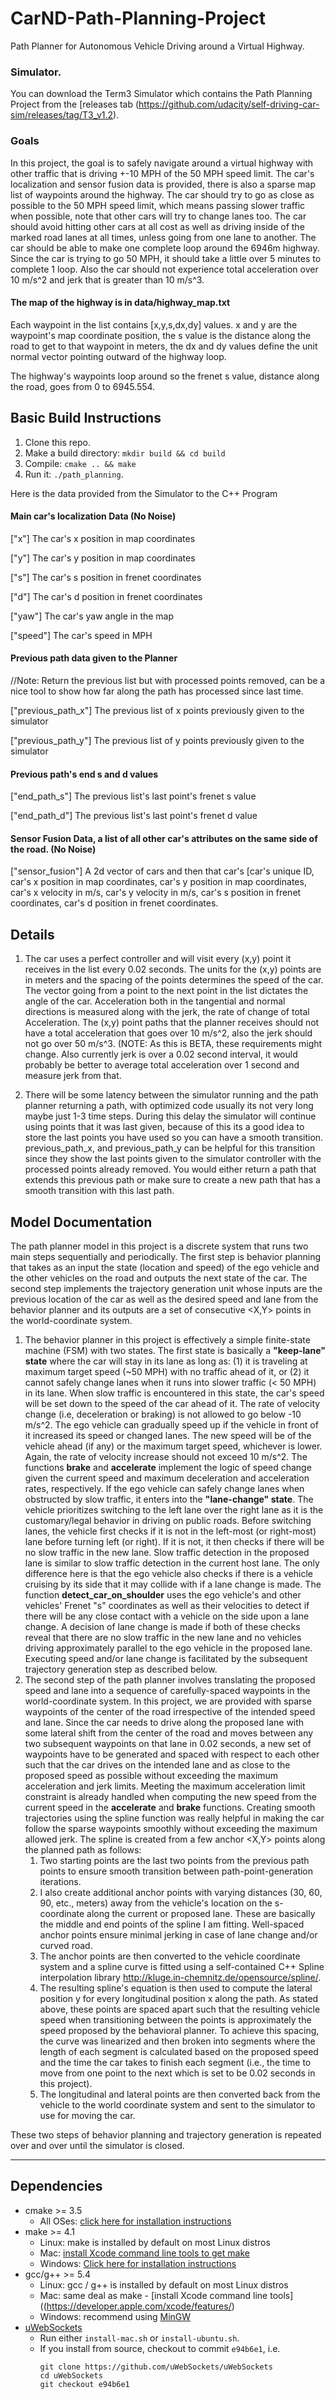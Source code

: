 # CarND-Path-Planning-Project
Path Planner for Autonomous Vehicle Driving around a Virtual Highway.  
   
### Simulator.
You can download the Term3 Simulator which contains the Path Planning Project from the [releases tab (https://github.com/udacity/self-driving-car-sim/releases/tag/T3_v1.2).

### Goals
In this project, the goal is to safely navigate around a virtual highway with other traffic that is driving +-10 MPH of the 50 MPH speed limit. The car's localization and sensor fusion data is provided, there is also a sparse map list of waypoints around the highway. The car should try to go as close as possible to the 50 MPH speed limit, which means passing slower traffic when possible, note that other cars will try to change lanes too. The car should avoid hitting other cars at all cost as well as driving inside of the marked road lanes at all times, unless going from one lane to another. The car should be able to make one complete loop around the 6946m highway. Since the car is trying to go 50 MPH, it should take a little over 5 minutes to complete 1 loop. Also the car should not experience total acceleration over 10 m/s^2 and jerk that is greater than 10 m/s^3.

#### The map of the highway is in data/highway_map.txt
Each waypoint in the list contains  [x,y,s,dx,dy] values. x and y are the waypoint's map coordinate position, the s value is the distance along the road to get to that waypoint in meters, the dx and dy values define the unit normal vector pointing outward of the highway loop.

The highway's waypoints loop around so the frenet s value, distance along the road, goes from 0 to 6945.554.

## Basic Build Instructions

1. Clone this repo.
2. Make a build directory: `mkdir build && cd build`
3. Compile: `cmake .. && make`
4. Run it: `./path_planning`.

Here is the data provided from the Simulator to the C++ Program

#### Main car's localization Data (No Noise)

["x"] The car's x position in map coordinates

["y"] The car's y position in map coordinates

["s"] The car's s position in frenet coordinates

["d"] The car's d position in frenet coordinates

["yaw"] The car's yaw angle in the map

["speed"] The car's speed in MPH

#### Previous path data given to the Planner

//Note: Return the previous list but with processed points removed, can be a nice tool to show how far along
the path has processed since last time. 

["previous_path_x"] The previous list of x points previously given to the simulator

["previous_path_y"] The previous list of y points previously given to the simulator

#### Previous path's end s and d values 

["end_path_s"] The previous list's last point's frenet s value

["end_path_d"] The previous list's last point's frenet d value

#### Sensor Fusion Data, a list of all other car's attributes on the same side of the road. (No Noise)

["sensor_fusion"] A 2d vector of cars and then that car's [car's unique ID, car's x position in map coordinates, car's y position in map coordinates, car's x velocity in m/s, car's y velocity in m/s, car's s position in frenet coordinates, car's d position in frenet coordinates. 

## Details

1. The car uses a perfect controller and will visit every (x,y) point it receives in the list every 0.02 seconds. The units for the (x,y) points are in meters and the spacing of the points determines the speed of the car. The vector going from a point to the next point in the list dictates the angle of the car. Acceleration both in the tangential and normal directions is measured along with the jerk, the rate of change of total Acceleration. The (x,y) point paths that the planner receives should not have a total acceleration that goes over 10 m/s^2, also the jerk should not go over 50 m/s^3. (NOTE: As this is BETA, these requirements might change. Also currently jerk is over a 0.02 second interval, it would probably be better to average total acceleration over 1 second and measure jerk from that.

2. There will be some latency between the simulator running and the path planner returning a path, with optimized code usually its not very long maybe just 1-3 time steps. During this delay the simulator will continue using points that it was last given, because of this its a good idea to store the last points you have used so you can have a smooth transition. previous_path_x, and previous_path_y can be helpful for this transition since they show the last points given to the simulator controller with the processed points already removed. You would either return a path that extends this previous path or make sure to create a new path that has a smooth transition with this last path.


## Model Documentation

The path planner model in this project is a discrete system that runs two main steps sequentially and periodically. The first step is behavior planning that takes as an input the state (location and speed) of the ego vehicle and the other vehicles on the road and outputs the next state of the car. The second step implements the trajectory generation unit whose inputs are the previous location of the car as well as the desired speed and lane from the behavior planner and its outputs are a set of consecutive <X,Y> points in the world-coordinate system. 

1. The behavior planner in this project is effectively a simple finite-state machine (FSM) with two states. The first state is basically a **"keep-lane" state** where the car will stay in its lane as long as: (1) it is traveling at maximum target speed (~50 MPH) with no traffic ahead of it, or (2) it cannot safely change lanes when it runs into slower traffic (< 50 MPH) in its lane. When slow traffic is encountered in this state, the car's speed will be set down to the speed of the car ahead of it. The rate of velocity change (i.e, deceleration or braking) is not allowed to go below -10 m/s^2. The ego vehicle can gradually speed up if the vehicle in front of it increased its speed or changed lanes. The new speed will be of the vehicle ahead (if any) or the maximum target speed, whichever is lower. Again, the rate of velocity increase should not exceed 10 m/s^2. The functions **brake** and **accelerate** implement the logic of speed change given the current speed and maximum deceleration and acceleration rates, respectively.  If the ego vehicle can safely change lanes when obstructed by slow traffic, it enters into the **"lane-change" state**. The vehicle prioritizes switching to the left lane over the right lane as it is the customary/legal behavior in driving on public roads. Before switching lanes, the vehicle first checks if it is not in the left-most (or right-most) lane before turning left (or right). If it is not, it then checks if there will be no slow traffic in the new lane. Slow traffic detection in the proposed lane is similar to slow traffic detection in the current host lane. The only difference here is that the ego vehicle also checks if there is a vehicle cruising by its side that it may collide with if a lane change is made. The function **detect_car_on_shoulder** uses the ego vehicle's and other vehicles' Frenet "s" coordinates as well as their velocities to detect if there will be any close contact with a vehicle on the side upon a lane change. A decision of lane change is made if both of these checks reveal that there are no slow traffic in the new lane and no vehicles driving approximately parallel to the ego vehicle in the proposed lane. Executing speed and/or lane change is facilitated by the subsequent trajectory generation step as described below.        
2. The second step of the path planner involves translating the proposed speed and lane into a sequence of carefully-spaced waypoints in the world-coordinate system. In this project, we are provided with sparse waypoints of the center of the road irrespective of the intended speed and lane. Since the car needs to drive along the proposed lane with some lateral shift from the center of the road and moves between any two subsequent waypoints on that lane in 0.02 seconds, a new set of waypoints have to be generated and spaced with respect to each other such that the car drives on the intended lane and as close to the proposed speed as possible without exceeding the maximum acceleration and jerk limits. Meeting the maximum acceleration limit constraint is already handled when computing the new speed from the current speed in the **accelerate** and **brake** functions. Creating smooth trajectories using the spline function was really helpful in making the car follow the sparse waypoints smoothly without exceeding the maximum allowed jerk. The spline is created from a few anchor <X,Y> points along the planned path as follows:
    1. Two starting points are the last two points from the previous path points to ensure smooth transition between path-point-generation iterations.
    2. I also create additional anchor points with varying distances (30, 60, 90, etc., meters) away from the vehicle's location on the s-coordinate along the current or proposed lane. These are basically the middle and end points of the spline I am fitting. Well-spaced anchor points ensure minimal jerking in case of lane change and/or curved road.
    3. The anchor points are then converted to the vehicle coordinate system and a spline curve is fitted using a self-contained C++ Spline interpolation library http://kluge.in-chemnitz.de/opensource/spline/.  
    4. The resulting spline's equation is then used to compute the lateral position y for every longitudinal position x along the path. As stated above, these points are spaced apart such that the resulting vehicle speed when transitioning between the points is approximately the speed proposed by the behavioral planner. To achieve this spacing, the curve was linearized and then broken into segments where the length of each segment is calculated based on the proposed speed and the time the car takes to finish each segment (i.e., the time to move from one point to the next which is set to be 0.02 seconds in this project). 
    5. The longitudinal and lateral points are then converted back from the vehicle to the world coordinate system and sent to the simulator to use for moving the car. 

These two steps of behavior planning and trajectory generation is repeated over and over until the simulator is closed.

---

## Dependencies

* cmake >= 3.5
  * All OSes: [click here for installation instructions](https://cmake.org/install/)
* make >= 4.1
  * Linux: make is installed by default on most Linux distros
  * Mac: [install Xcode command line tools to get make](https://developer.apple.com/xcode/features/)
  * Windows: [Click here for installation instructions](http://gnuwin32.sourceforge.net/packages/make.htm)
* gcc/g++ >= 5.4
  * Linux: gcc / g++ is installed by default on most Linux distros
  * Mac: same deal as make - [install Xcode command line tools]((https://developer.apple.com/xcode/features/)
  * Windows: recommend using [MinGW](http://www.mingw.org/)
* [uWebSockets](https://github.com/uWebSockets/uWebSockets)
  * Run either `install-mac.sh` or `install-ubuntu.sh`.
  * If you install from source, checkout to commit `e94b6e1`, i.e.
    ```
    git clone https://github.com/uWebSockets/uWebSockets 
    cd uWebSockets
    git checkout e94b6e1
    ```



